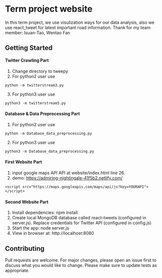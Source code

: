 # Term project website
In this term project, we use visulization ways for our data analysis, also we use react_tweet for latest important road information. Thank for my team member: Isuan-Tao, Wentao Fan

## Getting Started
#### Twitter Crawling Part
1. Change directory to tweepy
2. For python2 user use
```
python -m twitterstream3.py
```

3. For python3 user use
```
python3 -m twitterstream3.py
```

#### Database & Data Preprocessing Part
1. For  python2 user use
```
python -m Database_data_preprocessing.py
```
2. For  python3 user use
```
python3 -m Database_data_preprocessing.py
```
#### First Website Part
1. input google maps API API at website/index.html line 26.
2. demo: https://admiring-nightingale-41f5b2.netlify.com/
```
<script src="https://maps.googleapis.com/maps/api/js?key=YOURAPI"></script>
```

#### Second Website Part
1. Install dependencies: npm install
2. Create local MongoDB database called react-tweets (configured in server.js). Replace credentials for Twitter API (configured in config.js)
3. Start the app: node server.js
4. View in browser at: http://localhost:8080

## Contributing
Pull requests are welcome. For major changes, please open an issue first to discuss what you would like to change.
Please make sure to update tests as appropriate.
